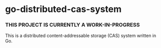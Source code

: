 # go-distributed-cas-system
### THIS PROJECT IS CURRENTLY A WORK-IN-PROGRESS
This is a distributed content-addressable storage (CAS) system written in Go.

